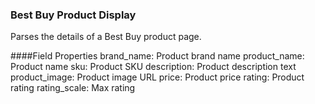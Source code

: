 ### Best Buy Product Display
Parses the details of a Best Buy product page.

####Field Properties
    brand_name: Product brand name
    product_name: Product name
    sku: Product SKU
    description: Product description text
    product_image: Product image URL
    price: Product price
    rating: Product rating
    rating_scale: Max rating

